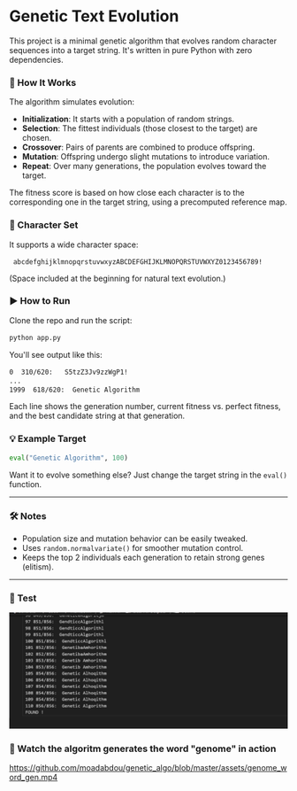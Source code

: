 
# Genetic Text Evolution

This project is a minimal genetic algorithm that evolves random character sequences into a target string. It's written in pure Python with zero dependencies.

### 🧬 How It Works

The algorithm simulates evolution:

- **Initialization**: It starts with a population of random strings.
- **Selection**: The fittest individuals (those closest to the target) are chosen.
- **Crossover**: Pairs of parents are combined to produce offspring.
- **Mutation**: Offspring undergo slight mutations to introduce variation.
- **Repeat**: Over many generations, the population evolves toward the target.

The fitness score is based on how close each character is to the corresponding one in the target string, using a precomputed reference map.

### 🔡 Character Set

It supports a wide character space:

```
 abcdefghijklmnopqrstuvwxyzABCDEFGHIJKLMNOPQRSTUVWXYZ0123456789!
```

(Space included at the beginning for natural text evolution.)

### ▶️ How to Run

Clone the repo and run the script:

```bash
python app.py
```

You'll see output like this:

```
0  310/620:   S5tzZ3Jv9zzWgP1!
...
1999  618/620:  Genetic Algorithm
```

Each line shows the generation number, current fitness vs. perfect fitness, and the best candidate string at that generation.

### 💡 Example Target

```python
eval("Genetic Algorithm", 100)
```

Want it to evolve something else? Just change the target string in the `eval()` function.

---

### 🛠️ Notes

- Population size and mutation behavior can be easily tweaked.
- Uses `random.normalvariate()` for smoother mutation control.
- Keeps the top 2 individuals each generation to retain strong genes (elitism).

---

### 🧪 Test

![alt](./assets/Screenshot%202025-04-09%20195638.png)

### 🎥 Watch  the algoritm generates the word "genome" in action 

https://github.com/moadabdou/genetic_algo/blob/master/assets/genome_word_gen.mp4
